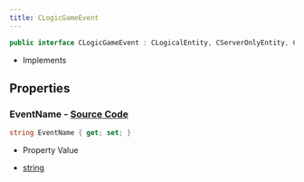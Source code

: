 ```yaml
---
title: CLogicGameEvent
---
```


```csharp
public interface CLogicGameEvent : CLogicalEntity, CServerOnlyEntity, CBaseEntity, CEntityInstance, ISchemaClass<CEntityInstance>, ISchemaClass<CBaseEntity>, ISchemaClass<CServerOnlyEntity>, ISchemaClass<CLogicalEntity>, ISchemaClass<CLogicGameEvent>, ISchemaField, ISchemaClass, INativeHandle
```

- Implements

## Properties

### **EventName** - [Source Code](https://github.com/swiftly-solution/swiftlys2/blob/main/managed/src/SwiftlyS2.Generated/Schemas/Interfaces/CLogicGameEvent.cs#L16)

```csharp
string EventName { get; set; }
```

- Property Value

- [string](https://learn.microsoft.com/dotnet/api/system.string)

